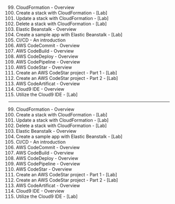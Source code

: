 99. CloudFormation - Overview
100. Create a stack with CloudFormation - [Lab]
101. Update a stack with CloudFormation - [Lab]
102. Delete a stack with CloudFormation - [Lab]
103. Elastic Beanstalk - Overview
104. Create a sample app with Elastic Beanstalk - [Lab]
105. CI/CD - An introduction
106. AWS CodeCommit - Overview
107. AWS CodeBuild - Overview
108. AWS CodeDeploy - Overview
109. AWS CodePipeline - Overview
110. AWS CodeStar - Overview
111. Create an AWS CodeStar project - Part 1 - [Lab]
112. Create an AWS CodeStar project - Part 2 - [Lab]
113. AWS CodeArtificat - Overview
114. Cloud9 IDE - Overview
115. Utilize the Cloud9 IDE - [Lab]

---

99. CloudFormation - Overview
100. Create a stack with CloudFormation - [Lab]
101. Update a stack with CloudFormation - [Lab]
102. Delete a stack with CloudFormation - [Lab]
103. Elastic Beanstalk - Overview
104. Create a sample app with Elastic Beanstalk - [Lab]
105. CI/CD - An introduction
106. AWS CodeCommit - Overview
107. AWS CodeBuild - Overview
108. AWS CodeDeploy - Overview
109. AWS CodePipeline - Overview
110. AWS CodeStar - Overview
111. Create an AWS CodeStar project - Part 1 - [Lab]
112. Create an AWS CodeStar project - Part 2 - [Lab]
113. AWS CodeArtificat - Overview
114. Cloud9 IDE - Overview
115. Utilize the Cloud9 IDE - [Lab]
